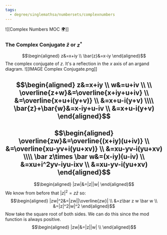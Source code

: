 ```yaml
---
tags:
  - degree/singlemathsa/numbersets/complexnumbers
---
```

![[Complex Numbers MOC 🌍]]
### The Complex Conjugate $\bar{z}$ or $z^*$

$$\begin{aligned}
z&=x+iy \\
\bar{z}&=x-iy
\end{aligned}$$
The complex conjugate of $z$.
It's a reflection in the $x$ axis of an argand diagram.
![[IMAGE Complex Conjugate.png]]

$$\begin{aligned}
z&=x+iy \\
w&=u+iv \\
\\
\overline{z+w}&=\overline{x+iy+u+iv} \\
&=\overline{x+u+i(y+v)} \\
&=x+u-i(y+v) \\\\
\bar{z}+\bar{w}&=x-iy+u-iv \\
&=x+u-i(y+v)
\end{aligned}$$
---
$$\begin{aligned}
\overline{zw}&=\overline{(x+iy)(u+iv)} \\
&=\overline{xu-yv+i(yu+xv)} \\
&=xu-yv-i(yu+xv) \\\\
\bar z\times \bar w&=(x-iy)(u-iv) \\
&=xu+i^2yv-iyu-ixv \\
&=xu-yv-i(yu+xv)
\end{aligned}$$
---
$$\begin{aligned}
|zw|&=|z||w|
\end{aligned}$$
We know from before that $|z|^2=z\bar{z}$ so:
$$\begin{aligned}
|zw|^2&=|zw||\overline{zw}| \\
&=z\bar z w \bar w \\
&=|z|^2|w|^2
\end{aligned}$$
Now take the square root of both sides. We can do this since the mod function is always positive.
$$\begin{aligned}
|zw|&=|z||w| \\
\end{aligned}$$